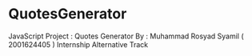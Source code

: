 # QuotesGenerator
JavaScript Project : Quotes Generator
By : Muhammad Rosyad Syamil ( 2001624405 )
Internship Alternative Track
